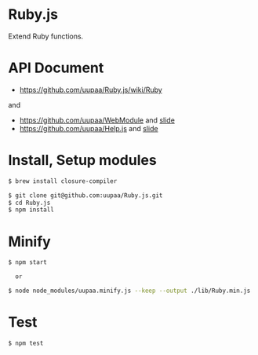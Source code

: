 Ruby.js
=========

Extend Ruby functions.

# API Document

- https://github.com/uupaa/Ruby.js/wiki/Ruby

and

- https://github.com/uupaa/WebModule and [slide](http://uupaa.github.io/Slide/slide/WebModule/index.html)
- https://github.com/uupaa/Help.js and [slide](http://uupaa.github.io/Slide/slide/Help.js/index.html)

# Install, Setup modules

```sh
$ brew install closure-compiler

$ git clone git@github.com:uupaa/Ruby.js.git
$ cd Ruby.js
$ npm install
```

# Minify

```sh
$ npm start

  or

$ node node_modules/uupaa.minify.js --keep --output ./lib/Ruby.min.js ./lib/Ruby.js
```

# Test

```sh
$ npm test
```

